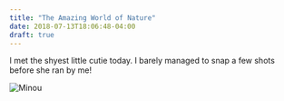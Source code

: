 ```yaml
---
title: "The Amazing World of Nature"
date: 2018-07-13T18:06:48-04:00
draft: true
---
```


I met the shyest little cutie today. I barely managed to snap a few shots before she ran by me!

![Minou](/images/posts/Minou.jpg)